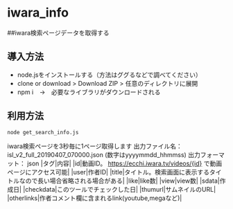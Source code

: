 # iwara_info
##iwara検索ページデータを取得する

## 導入方法
- node.jsをインストールする（方法はググるなどで調べてください）
- clone or download > Download ZIP > 任意のディレクトリに展開
- npm i　→　必要なライブラリがダウンロードされる

## 利用方法
```
node get_search_info.js
```
 iwara検索ページを3秒毎に1ページ取得します
 出力ファイル名： isl_v2_full_20190407_070000.json (数字はyyyymmdd_hhmmss)
 出力フォーマット： json
 |タグ|内容|
 |id|動画ID。 https://ecchi.iwara.tv/videos/{id} で動画ページにアクセス可能|
 |user|作者ID|
 |title|タイトル。検索画面に表示するタイトルなので長い場合省略される場合がある|
 |like|like数|
 |view|view数|
 |sdata|作成日|
 |checkdata|このツールでチェックした日|
 |thumurl|サムネイルのURL|
 |otherlinks|作者コメント欄に含まれるlink(youtube,megaなど)|
